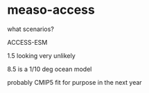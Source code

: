 # measo-access


what scenarios? 

ACCESS-ESM

1.5 looking very unlikely

8.5 is a 1/10 deg ocean model

probably CMIP5 fit for purpose in the next year

